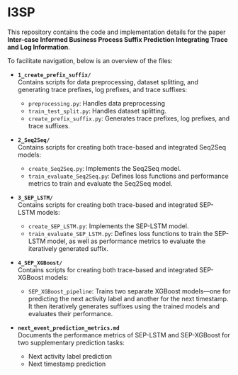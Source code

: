# I3SP

This repository contains the code and implementation details for the paper **Inter-case Informed Business Process Suffix Prediction Integrating Trace and Log Information**.

To facilitate navigation, below is an overview of the files:

- **`1_create_prefix_suffix/`**  
  Contains scripts for data preprocessing, dataset splitting, and generating trace prefixes, log prefixes, and trace suffixes:  
  - `preprocessing.py`: Handles data preprocessing
  - `train_test_split.py`: Handles dataset splitting.  
  - `create_prefix_suffix.py`: Generates trace prefixes, log prefixes, and trace suffixes.  

- **`2_Seq2Seq/`**  
  Contains scripts for creating both trace-based and integrated Seq2Seq models:  
  - `create_Seq2Seq.py`: Implements the Seq2Seq model.
  - `train_evaluate_Seq2Seq.py`: Defines loss functions and performance metrics to train and evaluate the Seq2Seq model.

- **`3_SEP_LSTM/`**  
  Contains scripts for creating both trace-based and integrated SEP-LSTM models:  
  - `create_SEP_LSTM.py`: Implements the SEP-LSTM model.
  - `train_evaluate_SEP_LSTM.py`: Defines loss functions to train the SEP-LSTM model, as well as performance metrics to evaluate the iteratively generated suffix.

- **`4_SEP_XGBoost/`**  
  Contains scripts for creating both trace-based and integrated SEP-XGBoost models:  
  - `SEP_XGBoost_pipeline`: Trains two separate XGBoost models—one for predicting the next activity label and another for the next timestamp. It then iteratively generates suffixes using the trained models and evaluates their performance.

- **`next_event_prediction_metrics.md`**  
  Documents the performance metrics of SEP-LSTM and SEP-XGBoost for two supplementary prediction tasks:  
  - Next activity label prediction
  - Next timestamp prediction

